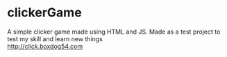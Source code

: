 # clickerGame
A simple clicker game made using HTML and JS. Made as a test project to test my skill and learn new things
<br>
http://click.boxdog54.com
